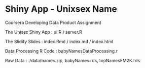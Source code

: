 # Shiny App - Unixsex Name
Coursera Developing Data Product Assignment


The Unisex Shiny App : ui.R / server.R

The Slidify Slides : index.Rmd / index.md / index.html

Data Processing R Code : babyNamesDataProcessing.r

Raw Data : ./data/names.zip, babyNames.rds, topNamesFM2K.rds
